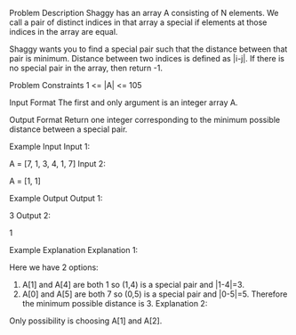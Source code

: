 Problem Description
Shaggy has an array A consisting of N elements. We call a pair of distinct indices in that array a special if elements at those indices in the array are equal.

Shaggy wants you to find a special pair such that the distance between that pair is minimum. Distance between two indices is defined as |i-j|. If there is no special pair in the array, then return -1.



Problem Constraints
1 <= |A| <= 105



Input Format
The first and only argument is an integer array A.



Output Format
Return one integer corresponding to the minimum possible distance between a special pair.



Example Input
Input 1:

A = [7, 1, 3, 4, 1, 7]
Input 2:

A = [1, 1]


Example Output
Output 1:

 3
Output 2:

 1


Example Explanation
Explanation 1:

Here we have 2 options:
1. A[1] and A[4] are both 1 so (1,4) is a special pair and |1-4|=3.
2. A[0] and A[5] are both 7 so (0,5) is a special pair and |0-5|=5.
Therefore the minimum possible distance is 3. 
Explanation 2:

Only possibility is choosing A[1] and A[2].